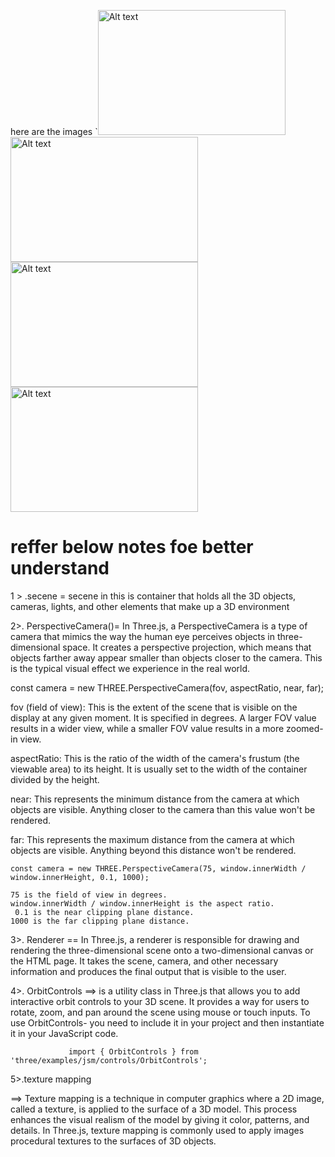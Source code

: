 here are the images
`<img src="./Screenshot(68).png" alt="Alt text" width="300" height="200">
<img src="./Screenshot(69).png" alt="Alt text" width="300" height="200">
<img src="./Screenshot(70).png" alt="Alt text" width="300" height="200">
<img src="./Screenshot(71).png" alt="Alt text" width="300" height="200">


<h1>reffer below notes foe better understand</h1>
 1 > .secene = secene in this is   container that holds all the 3D objects,
         cameras, lights, and other elements that make up a 3D environment



2>. PerspectiveCamera()= In Three.js, a PerspectiveCamera is a type of camera that mimics the way 
                     the human eye perceives objects in three-dimensional space. 
                     It creates a perspective projection, which means that objects farther away appear 
                     smaller than objects closer to the camera. 
                     This is the typical visual effect we experience in the real world.


const camera = new THREE.PerspectiveCamera(fov, aspectRatio, near, far);

fov (field of view): This is the extent of the scene that is visible on the display at any given moment.
                     It is specified in degrees. A larger FOV value results in a wider view, 
                     while a smaller FOV value results in a more zoomed-in view.

aspectRatio: This is the ratio of the width of the camera's frustum (the viewable area) to its height.
              It is usually set to the width of the container divided by the height.

near:  This represents the minimum distance from the camera at which objects are visible.
       Anything closer to the camera than this value won't be rendered.

far:    This represents the maximum distance from the camera at which objects are visible.
        Anything beyond this distance won't be rendered.


    const camera = new THREE.PerspectiveCamera(75, window.innerWidth / window.innerHeight, 0.1, 1000);

    75 is the field of view in degrees.
    window.innerWidth / window.innerHeight is the aspect ratio.
     0.1 is the near clipping plane distance.
    1000 is the far clipping plane distance.


3>. Renderer == In Three.js, a renderer is responsible for drawing and rendering the three-dimensional
                scene onto a two-dimensional canvas or the HTML page. 
                 It takes the scene, camera,
                and other necessary information and produces the final output that is visible to the user.

4>.
OrbitControls ==> is a utility class in Three.js that allows you to add interactive
                 orbit controls to your 3D scene. It provides a way for users to rotate, zoom, and pan around the scene using mouse or touch inputs. To use OrbitControls-
                 you need to include it in your project and then instantiate it in your JavaScript code.

                 import { OrbitControls } from 'three/examples/jsm/controls/OrbitControls';

5>.texture mapping

==>
Texture mapping is a technique in computer graphics where a 2D image,
 called a texture, is applied to the surface of a 3D model. 
 This process enhances the visual realism of the model by giving it color,
  patterns, and details. In Three.js, texture mapping is commonly used to apply images 
   procedural textures to the surfaces of 3D objects.


